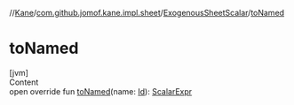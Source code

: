 //[Kane](../../index.md)/[com.github.jomof.kane.impl.sheet](../index.md)/[ExogenousSheetScalar](index.md)/[toNamed](to-named.md)



# toNamed  
[jvm]  
Content  
open override fun [toNamed](to-named.md)(name: [Id](../../com.github.jomof.kane.impl/index.md#%5Bcom.github.jomof.kane.impl%2FId%2F%2F%2FPointingToDeclaration%2F%5D%2FClasslikes%2F-1279169165)): [ScalarExpr](../../com.github.jomof.kane/-scalar-expr/index.md)  



